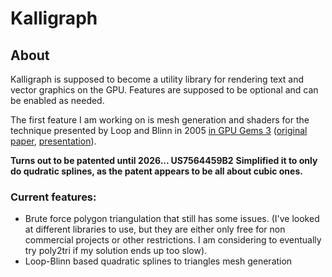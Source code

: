 # Kalligraph
## About
Kalligraph is supposed to become a utility library for rendering text and vector graphics on the GPU.
Features are supposed to be optional and can be enabled as needed.

The first feature I am working on is mesh generation and shaders for the technique presented by Loop and Blinn in 2005 [in GPU Gems 3](https://developer.nvidia.com/gpugems/gpugems3/part-iv-image-effects/chapter-25-rendering-vector-art-gpu) ([original paper](https://www.microsoft.com/en-us/research/wp-content/uploads/2005/01/p1000-loop.pdf), [presentation](https://www.youtube.com/watch?v=2OAPHn_YWGA)).

**Turns out to be patented until 2026... US7564459B2**
**Simplified it to only do qudratic splines, as the patent appears to be all about cubic ones.**

### Current features:
* Brute force polygon triangulation that still has some issues. (I've looked at different libraries to use, but they are either only free for non commercial projects or other restrictions. I am considering to eventually try poly2tri if my solution ends up too slow).
* Loop-Blinn based quadratic splines to triangles mesh generation
